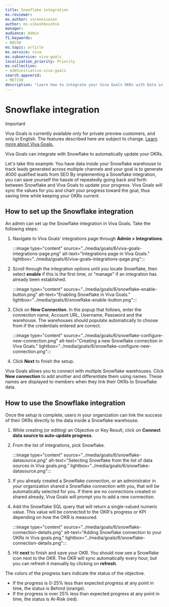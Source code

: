 ```yaml
---
title: Snowflake integration
ms.reviewer: 
ms.author: vsreenivasan
author: ms-vikashkoushik
manager: 
audience: Admin
f1.keywords:
- NOCSH
ms.topic: article
ms.service: viva
ms.subservice: viva-goals
localization_priority: Priority
ms.collection:  
- m365initiative-viva-goals  
search.appverid:
- MET150
description: "Learn how to integrate your Viva Goals OKRs with Data in Snowflake."
---
```


# Snowflake integration

> [!IMPORTANT] 
> Viva Goals is currently available only for private preview customers, and only in English. The features described here are subject to change. [Learn more about Viva Goals.](https://go.microsoft.com/fwlink/?linkid=2189933)

Viva Goals can integrate with Snowflake to automatically update your OKRs. 

Let's take this example: You have data inside your Snowflake warehouse to track leads generated across multiple channels and your goal is to generate 4000 qualified leads from SEO By implementing a Snowflake integration, you can save yourself the hassle of repeatedly going back and forth between Snowflake and Viva Goals to update your progress. Viva Goals will sync the values for you and chart your progress toward the goal, thus saving time while keeping your OKRs current.

## How to set up the Snowflake integration 

An admin can set up the Snowflake integration in Viva Goals. Take the following steps: 

1. Navigate to Viva Goals’ integrations page through **Admin > Integrations**.

    :::image type="content" source="../media/goals/6/viva-goals-integrations-page.png" alt-text="Integrations page in Viva Goals." lightbox="../media/goals/6/viva-goals-integrations-page.png":::

2. Scroll through the integration options until you locate Snowflake, then select **enable** if this is the first time, or "manage" if an integration has already been established.

    :::image type="content" source="../media/goals/6/snowflake-enable-button.png" alt-text="Enabling Snowflake in Viva Goals." lightbox="../media/goals/6/snowflake-enable-button.png":::

3. Click on **New Connection**. In the popup that follows, enter the connection name, Account URL, Username, Password and the warehouse. The warehouses should populate automatically to choose from if the credentials entered are correct.

    :::image type="content" source="../media/goals/6/snowflake-configure-new-connection.png" alt-text="Creating a new Snowflake connection in Viva Goals." lightbox="../media/goals/6/snowflake-configure-new-connection.png":::

4. Click **Next** to finish the setup.

Viva Goals allows you to connect with multiple Snowflake warehouses. Click **New connection** to add another and differentiate them using names. These names are displayed to members when they link their OKRs to Snowflake data.

## How to use the Snowflake integration

Once the setup is complete, users in your organization can link the success of their OKRs directly to the data inside a Snowflake warehouse.

1. While creating (or editing) an Objective or Key Result, click on **Connect data source to auto-update progress**.
2. From the list of integrations, pick Snowflake.

    :::image type="content" source="../media/goals/6/snowflake-datasource.png" alt-text="Selecting Snowflake from the list of data sources in Viva goals.png." lightbox="../media/goals/6/snowflake-datasource.png":::

3. If you already created a Snowflake connection, or an administrator in your organization shared a Snowflake connection with you, that will be automatically selected for you. If there are no connections created or shared already, Viva Goals will prompt you to add a new connection.
4. Add the Snowflake SQL query that will return a single-valued numeric value. This value will be connected to the OKR's progress or KPI depending on how the OKR is measured.

    :::image type="content" source="../media/goals/6/snowflake-connection-details.png" alt-text="Adding Snowflake connection to your OKRs in Viva goals.png." lightbox="../media/goals/6/snowflake-connection-details.png":::

5. Hit **next** to finish and save your OKR. You should now see a Snowflake icon next to the OKR. The OKR will sync automatically every hour, but you can refresh it manually by clicking on **refresh**.

The colors of the progress bars indicate the status of the objective.

 - If the progress is 0-25% less than expected progress at any point in time, the status is Behind (orange).
 - If the progress is over 25% less than expected progress at any point in time, the status is At-Risk (red).

